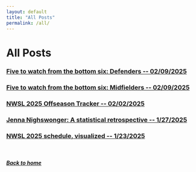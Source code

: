 ```yaml
---
layout: default
title: "All Posts"
permalink: /all/
---
```


# All Posts

### [Five to watch from the bottom six: Defenders -- 02/09/2025](defenders.html)

### [Five to watch from the bottom six: Midfielders -- 02/09/2025](midfielders.html)

### [NWSL 2025 Offseason Tracker -- 02/02/2025](offseason.html)

### [Jenna Nighswonger: A statistical retrospective -- 1/27/2025](nighswonger.html)

### [NWSL 2025 schedule, visualized -- 1/23/2025](schedule.html)

&nbsp;
&nbsp;
&nbsp;

##### [Back to home](https://ajsportstat.github.io/nwsl-2025)
